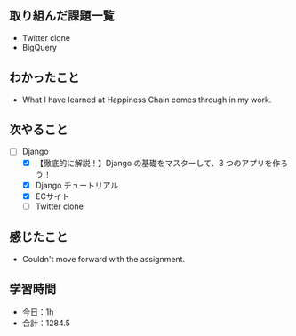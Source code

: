 ## 取り組んだ課題一覧
- Twitter clone
- BigQuery 

## わかったこと
- What I have learned at Happiness Chain comes through in my work.

## 次やること
- [ ] Django
   - [x] 【徹底的に解説！】Django の基礎をマスターして、3 つのアプリを作ろう！
   - [x] Django チュートリアル
   - [x] ECサイト
   - [ ] Twitter clone

## 感じたこと
- Couldn't move forward with the assignment.

## 学習時間

- 今日：1h
- 合計：1284.5